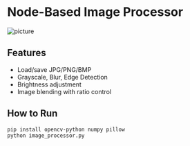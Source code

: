 # Node-Based Image Processor
![picture](https://github.com/user-attachments/assets/e97b3605-0123-4b74-bd59-fb1031e66ff0)

  
## Features
- Load/save JPG/PNG/BMP
- Grayscale, Blur, Edge Detection
- Brightness adjustment
- Image blending with ratio control

## How to Run
```bash
pip install opencv-python numpy pillow
python image_processor.py
